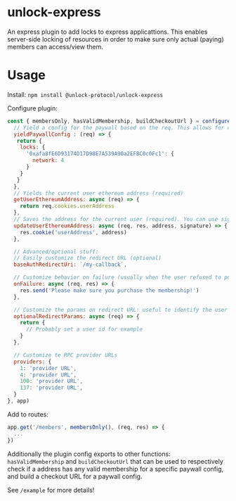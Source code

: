 # unlock-express

An express plugin to add locks to express applicattions. This enables server-side locking of resources in order to make sure only actual  (paying) members can access/view them.
# Usage

Install:
`npm install @unlock-protocol/unlock-express`

Configure plugin:

```javascript
const { membersOnly, hasValidMembership, buildCheckoutUrl } = configureUnlock({
  // Yield a config for the paywall based on the req. This allows for customization of the config based on the route or other elements (required) See https://docs.unlock-protocol.com/developers/paywall/configuring-checkout
  yieldPaywallConfig : (req) => {
   return {
    locks: {
      '0xafa8fE6D93174D17D98E7A539A90a2EFBC0c0Fc1': {
        network: 4
      }
    }
   }
  },
  // Yields the current user ethereum address (required)
  getUserEthereumAddress: async (req) => {
    return req.cookies.userAddress
  },
  // Saves the address for the current user (required). You can use signature
  updateUserEthereumAddress: async (req, res, address, signature) => {
    res.cookie('userAddress', address)
  },

  // Advanced/optional stuff:
  // Easily customize the redirect URL (optional)
  baseAuthRedirectUri: `/my-callback`,

  // Customize behavior on failure (usually when the user refused to purchase a membership!)
  onFailure: async (req, res) => {
    res.send('Please make sure you purchase the membership!')
  },

  // Customize the params on redirect URL: useful to identify the user for updateUserEthereumAddress and getUserEthereumAddress (optional)
  optionalRedirectParams: async (req) => {
    return {
      // Probably set a user id for example
    }
  },

  // Customize te RPC provider URLs
  providers: {
    1: 'provider URL',
    4: 'provider URL',
    100: 'provider URL',
    137: 'provider URL',
  }
}, app)
```

Add to routes:

```javascript
app.get('/members', membersOnly(), (req, res) => {
  ...
})
```

Additionally the plugin config exports to other functions: `hasValidMembership` and `buildCheckoutUrl` that can be used to respectively check if a address has any valid membership for a specific paywall config, and build a checkout URL for a paywall config.

See `/example` for more details!